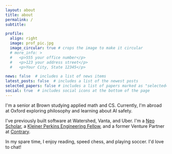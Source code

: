 ```yaml
---
layout: about
title: about
permalink: /
subtitle:

profile:
  align: right
  image: prof_pic.jpg
  image_circular: true # crops the image to make it circular
  # more_info: >
  #   <p>555 your office number</p>
  #   <p>123 your address street</p>
  #   <p>Your City, State 12345</p>

news: false  # includes a list of news items
latest_posts: false  # includes a list of the newest posts
selected_papers: false # includes a list of papers marked as "selected={true}"
social: true  # includes social icons at the bottom of the page
---
```


I'm a senior at Brown studying applied math and CS. Currently, I'm abroad at Oxford exploring philosophy and learning about AI safety.

I've previously built software at Watershed, Vanta, and Uber. I'm a [Neo Scholar](https://neo.com/), a [Kleiner Perkins Engineering Fellow](https://fellows.kleinerperkins.com/), and a former Venture Partner at [Contrary](https://www.contrary.com/).

In my spare time, I enjoy reading, speed chess, and playing soccer. I'd love to chat!
